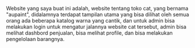Website yang saya buat ini adalah, website tentang toko cat, yang bernama "aupaint", didalamnya terdapat tampilan utama yang bisa dilihat oleh semua orang ada beberapa katalog warna yang cantik, dan untuk admin bisa melakukan login untuk mengatur jalannya website cat tersebut, admin bisa melihat dashbord penjualan, bisa melihat profile, dan bisa melakukan pengelolaan barangnya.
